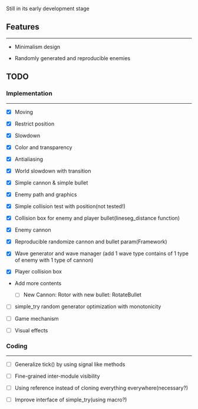 Still in its early development stage

## Features

---

* Minimalism design

* Randomly generated and reproducible enemies

## TODO

### Implementation

---

* [x] Moving

* [x] Restrict position

* [x] Slowdown

* [x] Color and transparency

* [x] Antialiasing

* [x] World slowdown with transition

* [x] Simple cannon & simple bullet

* [x] Enemy path and graphics

* [x] Simple collision test with position(not tested!)

* [x] Collision box for enemy and player bullet(lineseg\_distance function)

* [x] Enemy cannon

* [x] Reproducible randomize cannon and bullet param(Framework)

* [x] Wave generator and wave manager
(add 1 wave type contains of 1 type of enemy with 1 type of cannon)

* [x] Player collision box

* Add more contents

	* [ ] New Cannon: Rotor with new bullet: RotateBullet

* [ ] simple\_try random generator optimization with monotonicity

* [ ] Game mechanism

* [ ] Visual effects

### Coding

---

* [ ] Generalize tick() by using signal like methods

* [ ] Fine-grained inter-module visibility

* [ ] Using reference instead of cloning everything everywhere(necessary?)

* [ ] Improve interface of simple\_try(using macro?)
